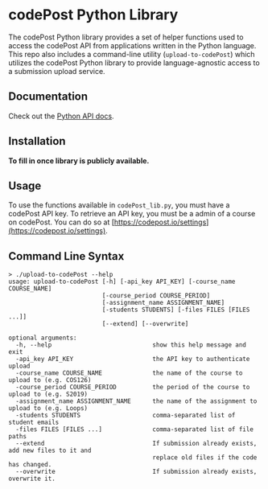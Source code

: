 # codePost Python Library

The codePost Python library provides a set of helper functions used to access the codePost API from applications written in the Python language. This repo also includes a command-line utility (`upload-to-codePost`) which utilizes the codePost Python library to provide language-agnostic access to a submission upload service. 

## Documentation

Check out the [Python API docs](http://docs.codepost.io/?python#introduction).

## Installation

__To fill in once library is publicly available.__

## Usage
To use the functions available in `codePost_lib.py`, you must have a codePost API key. To retrieve an API key, you must be a admin of a course on codePost. You can do so at [https://codepost.io/settings](https://codepost.io/settings).

## Command Line Syntax
```
> ./upload-to-codePost --help
usage: upload-to-codePost [-h] [-api_key API_KEY] [-course_name COURSE_NAME]
                          [-course_period COURSE_PERIOD]
                          [-assignment_name ASSIGNMENT_NAME]
                          [-students STUDENTS] [-files FILES [FILES ...]]
                          [--extend] [--overwrite]

optional arguments:
  -h, --help                            show this help message and exit
  -api_key API_KEY                      the API key to authenticate upload
  -course_name COURSE_NAME              the name of the course to upload to (e.g. COS126)
  -course_period COURSE_PERIOD          the period of the course to upload to (e.g. S2019)
  -assignment_name ASSIGNMENT_NAME      the name of the assignment to upload to (e.g. Loops)
  -students STUDENTS                    comma-separated list of student emails
  -files FILES [FILES ...]              comma-separated list of file paths
  --extend                              If submission already exists, add new files to it and
                                        replace old files if the code has changed.
  --overwrite                           If submission already exists, overwrite it.
  ```
